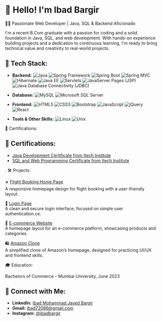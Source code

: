 # 👋 Hello! I'm Ibad Bargir

👨‍💻 Passionate Web Developer | Java, SQL & Backend Aficionado

I'm a recent B.Com graduate with a passion for coding and a solid foundation in Java, SQL, and web development. With hands-on experience building projects and a dedication to continuous learning, I'm ready to bring technical value and creativity to real-world projects.

## 💼 Tech Stack:

- **Backend:** ![Java](https://img.shields.io/badge/Java-007396?style=flat&logo=java&logoColor=white) ![Spring Framework](https://img.shields.io/badge/Spring_Framework-6DB33F?style=flat&logo=spring&logoColor=white) ![Spring Boot](https://img.shields.io/badge/Spring_Boot-6DB33F?style=flat&logo=springboot&logoColor=white) ![Spring MVC](https://img.shields.io/badge/Spring_MVC-6DB33F?style=flat&logo=spring&logoColor=white) ![Hibernate](https://img.shields.io/badge/Hibernate-59666C?style=flat&logo=hibernate&logoColor=white) ![Java EE](https://img.shields.io/badge/Java_EE-007396?style=flat&logo=java&logoColor=white) ![Servlets](https://img.shields.io/badge/Servlets-0068A5?style=flat&logo=java&logoColor=white) ![JavaServer Pages (JSP)](https://img.shields.io/badge/JSP-0068A5?style=flat&logo=java&logoColor=white) ![Java Database Connectivity (JDBC)](https://img.shields.io/badge/JDBC-6DB33F?style=flat&logo=java&logoColor=white)

- **Database:** ![MySQL](https://img.shields.io/badge/MySQL-4479A1?style=flat&logo=mysql&logoColor=white) ![Microsoft SQL Server](https://img.shields.io/badge/Microsoft_SQL_Server-CC2927?style=flat&logo=microsoft-sql-server&logoColor=white)

- **Frontend:** ![HTML5](https://img.shields.io/badge/HTML5-E34F26?style=flat&logo=html5&logoColor=white) ![CSS3](https://img.shields.io/badge/CSS3-1572B6?style=flat&logo=css3&logoColor=white) ![Bootstrap](https://img.shields.io/badge/Bootstrap-563D7C?style=flat&logo=bootstrap&logoColor=white) ![JavaScript](https://img.shields.io/badge/JavaScript-F7DF1E?style=flat&logo=javascript&logoColor=black) ![jQuery](https://img.shields.io/badge/jQuery-0769AD?style=flat&logo=jquery&logoColor=white) ![React](https://img.shields.io/badge/React-61DAFB?style=flat&logo=react&logoColor=black)

- **Tools & Other Skills:** ![Linux](https://img.shields.io/badge/Linux-FCC624?style=flat&logo=linux&logoColor=black) ![Unix](https://img.shields.io/badge/UNIX-000000?style=flat&logo=unix&logoColor=white)



📜 Certifications:
## 📜 Certifications:

- [Java Development Certificate from Itech Institute](#)
- [SQL and Web Programming Certificate from Itech Institute](#)


. 🛠 Projects:

✈️ [Flight Booking Home Page]( https://ibadbargir.github.io/Flight-Booking-Home-Page/ )  
  A responsive homepage design for flight booking with a user-friendly layout.
  
🔐 [Login Page]( https://ibadbargir.github.io/login-page/ )  
  A clean and secure login interface, focused on simple user authentication.ce.

🛒 [E-commerce Website](https://ibadbargir.github.io/Ecommerce-home-page/)  
  A homepage layout for an e-commerce platform, showcasing products and categories.
  
🛍️ [Amazon Clone](https://ibadbargir.github.io/Amazon-clone/)  
  A simplified clone of Amazon’s homepage, designed for practicing UI/UX and frontend skills.

🎓 Education:

Bachelors of Commerce – Mumbai University, June 2023

## 📱 Connect with Me:

- **LinkedIn:** [Ibad Mohammad Javed Bargir](https://www.linkedin.com/in/ibad-mohammad-javed-bargir-5b48742b0/)
- **Gmail:** [ibad72086@gmail.com](mailto:ibad72086@gmail.com)
- **Instagram:** [@ibadbargir](https://www.instagram.com/ibadbargir/)


